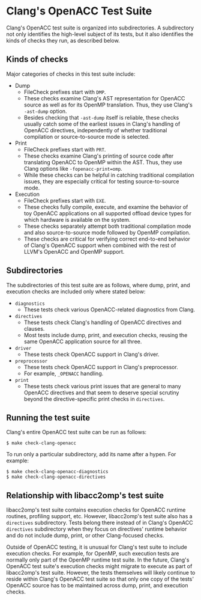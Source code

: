 # Clang's OpenACC Test Suite

Clang's OpenACC test suite is organized into subdirectories.  A
subdirectory not only identifies the high-level subject of its tests,
but it also identifies the kinds of checks they run, as described
below.

## Kinds of checks

Major categories of checks in this test suite include:

* Dump
    * FileCheck prefixes start with `DMP`.
    * These checks examine Clang's AST representation for OpenACC
      source as well as for its OpenMP translation.  Thus, they use
      Clang's `-ast-dump` option.
    * Besides checking that `-ast-dump` itself is reliable, these
      checks usually catch some of the earliest issues in Clang's
      handling of OpenACC directives, independently of whether
      traditional compilation or source-to-source mode is selected.
* Print
    * FileCheck prefixes start with `PRT`.
    * These checks examine Clang's printing of source code after
      translating OpenACC to OpenMP within the AST.  Thus, they use
      Clang options like `-fopenacc-print=omp`.
    * While these checks can be helpful in catching traditional
      compilation issues, they are especially critical for testing
      source-to-source mode.
* Execution
    * FileCheck prefixes start with `EXE`.
    * These checks fully compile, execute, and examine the behavior of
      toy OpenACC applications on all supported offload device types
      for which hardware is available on the system.
    * These checks separately attempt both traditional compilation
      mode and also source-to-source mode followed by OpenMP
      compilation.
    * These checks are critical for verifying correct end-to-end
      behavior of Clang's OpenACC support when combined with the rest
      of LLVM's OpenACC and OpenMP support.

## Subdirectories

The subdirectories of this test suite are as follows, where dump,
print, and execution checks are included only where stated below:

* `diagnostics`
    * These tests check various OpenACC-related diagnostics from
      Clang.
* `directives`
    * These tests check Clang's handling of OpenACC directives and
      clauses.
    * Most tests include dump, print, and execution checks, reusing
      the same OpenACC application source for all three.
* `driver`
    * These tests check OpenACC support in Clang's driver.
* `preprocessor`
    * These tests check OpenACC support in Clang's preprocessor.
    * For example, `_OPENACC` handling.
* `print`
    * These tests check various print issues that are general to many
      OpenACC directives and that seem to deserve special scrutiny
      beyond the directive-specific print checks in `directives`.

## Running the test suite

Clang's entire OpenACC test suite can be run as follows:

```
$ make check-clang-openacc
```

To run only a particular subdirectory, add its name after a hypen.
For example:

```
$ make check-clang-openacc-diagnostics
$ make check-clang-openacc-directives
```

## Relationship with libacc2omp's test suite

libacc2omp's test suite contains execution checks for OpenACC runtime
routines, profiling support, etc.  However, libacc2omp's test suite
also has a `directives` subdirectory.  Tests belong there instead of
in Clang's OpenACC `directives` subdirectory when they focus on
directives' runtime behavior and do not include dump, print, or other
Clang-focused checks.

Outside of OpenACC testing, it is unusual for Clang's test suite to
include execution checks.  For example, for OpenMP, such execution
tests are normally only part of the OpenMP runtime test suite.  In the
future, Clang's OpenACC test suite's execution checks might migrate to
execute as part of libacc2omp's test suite.  However, the tests
themselves will likely continue to reside within Clang's OpenACC test
suite so that only one copy of the tests' OpenACC source has to be
maintained across dump, print, and execution checks.
